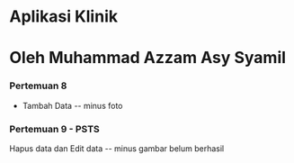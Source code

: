 # Aplikasi Klinik

# Oleh Muhammad Azzam Asy Syamil

### Pertemuan 8
- Tambah Data
-- minus foto

### Pertemuan 9 - PSTS
Hapus data dan Edit data
-- minus gambar belum berhasil
